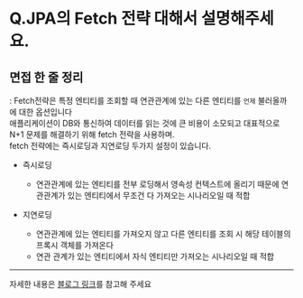 # Q.JPA의 Fetch 전략 대해서 설명해주세요.
## 면접 한 줄 정리
: Fetch전략은 특정 엔티티를 조회할 때 연관관계에 있는 다른 엔티티를 `언제` 불러올까에 대한 옵션입니다<br>
애플리케이션이 DB와 통신하여 데이터를 읽는 것에 큰 비용이 소모되고 대표적으로 N+1 문제를 해결하기 위해 fetch 전략을 사용하며.<br>
fetch 전략에는 즉시로딩과 지연로딩 두가지 설정이 있습니다.<br>

- 즉시로딩
  - 연관관계에 있는 엔티티를 전부 로딩해서 영속성 컨텍스트에 올리기 때문에 연관관계가 있는 엔티티에서 무조건 다 가져오는 시나리오일 때 적합

- 지연로딩
  - 연관관계에 있는 엔티티를 가져오지 않고 다른 엔티티를 조회 시 해당 테이블의 프록시 객체를 가져온다
  - 연관 관계가 있는 엔티티에서 자식 엔티티만 가져오는 시나리오일 때 적합

---
자세한 내용은 [블로그 링크](https://velog.io/@may_yun/JPA-Fetch-%EC%A0%84%EB%9E%B5)를 참고해 주세요
